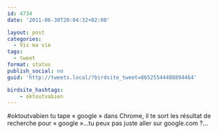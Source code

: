 ```yaml
---
id: 4734
date: '2011-06-30T20:04:32+02:00'

layout: post
categories:
  - Vis ma vie
tags:
  - tweet
format: status
publish_social: no
guid: 'http://tweets.local/?birdsite_tweet=86525544488894464'

birdsite_hashtags:
    - oktoutvabien
---
```


\#oktoutvabien tu tape « google » dans Chrome, il te sort les résultat de recherche pour « google »…tu peux pas juste aller sur google.com ?…